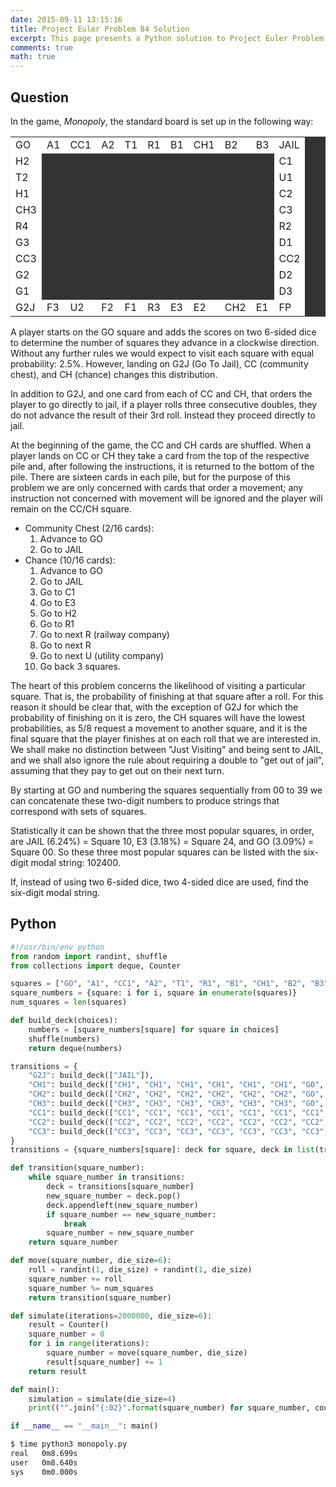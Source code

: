 ```yaml
---
date: 2015-09-11 13:15:16
title: Project Euler Problem 84 Solution
excerpt: This page presents a Python solution to Project Euler Problem 84.
comments: true
math: true
---
```



## Question

<p>In the game, <i>Monopoly</i>, the standard board is set up in the following way:</p>
<div style='text-align:center;'>
<table cellspacing='1' cellpadding='5' border='0' style='background-color:#333333;' align='center'>
<tr>
<td style='background-color:#ffffff;'>GO</td>
<td style='background-color:#ffffff;'>A1</td>
<td style='background-color:#ffffff;'>CC1</td>
<td style='background-color:#ffffff;'>A2</td>
<td style='background-color:#ffffff;'>T1</td>
<td style='background-color:#ffffff;'>R1</td>
<td style='background-color:#ffffff;'>B1</td>
<td style='background-color:#ffffff;'>CH1</td>
<td style='background-color:#ffffff;'>B2</td>
<td style='background-color:#ffffff;'>B3</td>
<td style='background-color:#ffffff;'>JAIL</td>
</tr>
<tr>
<td style='background-color:#ffffff;'>H2</td>
<td colspan='9'>&nbsp;</td>
<td style='background-color:#ffffff;'>C1</td>
</tr>
<tr>
<td style='background-color:#ffffff;'>T2</td>
<td colspan='9'>&nbsp;</td>
<td style='background-color:#ffffff;'>U1</td>
</tr>
<tr>
<td style='background-color:#ffffff;'>H1</td>
<td colspan='9'>&nbsp;</td>
<td style='background-color:#ffffff;'>C2</td>
</tr>
<tr>
<td style='background-color:#ffffff;'>CH3</td>
<td colspan='9'>&nbsp;</td>
<td style='background-color:#ffffff;'>C3</td>
</tr>
<tr>
<td style='background-color:#ffffff;'>R4</td>
<td colspan='9'>&nbsp;</td>
<td style='background-color:#ffffff;'>R2</td>
</tr>
<tr>
<td style='background-color:#ffffff;'>G3</td>
<td colspan='9'>&nbsp;</td>
<td style='background-color:#ffffff;'>D1</td>
</tr>
<tr>
<td style='background-color:#ffffff;'>CC3</td>
<td colspan='9'>&nbsp;</td>
<td style='background-color:#ffffff;'>CC2</td>
</tr>
<tr>
<td style='background-color:#ffffff;'>G2</td>
<td colspan='9'>&nbsp;</td>
<td style='background-color:#ffffff;'>D2</td>
</tr>
<tr>
<td style='background-color:#ffffff;'>G1</td>
<td colspan='9'>&nbsp;</td>
<td style='background-color:#ffffff;'>D3</td>
</tr>
<tr>
<td style='background-color:#ffffff;'>G2J</td>
<td style='background-color:#ffffff;'>F3</td>
<td style='background-color:#ffffff;'>U2</td>
<td style='background-color:#ffffff;'>F2</td>
<td style='background-color:#ffffff;'>F1</td>
<td style='background-color:#ffffff;'>R3</td>
<td style='background-color:#ffffff;'>E3</td>
<td style='background-color:#ffffff;'>E2</td>
<td style='background-color:#ffffff;'>CH2</td>
<td style='background-color:#ffffff;'>E1</td>
<td style='background-color:#ffffff;'>FP</td>
</tr>
</table>
</div>
<p>A player starts on the GO square and adds the scores on two 6-sided dice to determine the number of squares they advance in a clockwise direction. Without any further rules we would expect to visit each square with equal probability: 2.5%. However, landing on G2J (Go To Jail), CC (community chest), and CH (chance) changes this distribution.</p>
<p>In addition to G2J, and one card from each of CC and CH, that orders the player to go directly to jail, if a player rolls three consecutive doubles, they do not advance the result of their 3rd roll. Instead they proceed directly to jail.</p>
<p>At the beginning of the game, the CC and CH cards are shuffled. When a player lands on CC or CH they take a card from the top of the respective pile and, after following the instructions, it is returned to the bottom of the pile. There are sixteen cards in each pile, but for the purpose of this problem we are only concerned with cards that order a movement; any instruction not concerned with movement will be ignored and the player will remain on the CC/CH square.</p>
<ul>
<li>Community Chest (2/16 cards):
<ol>
<li>Advance to GO</li>
<li>Go to JAIL</li>
</ol>
</li>
<li>Chance (10/16 cards):
<ol>
<li>Advance to GO</li>
<li>Go to JAIL</li>
<li>Go to C1</li>
<li>Go to E3</li>
<li>Go to H2</li>
<li>Go to R1</li>
<li>Go to next R (railway company)</li>
<li>Go to next R</li>
<li>Go to next U (utility company)</li>
<li>Go back 3 squares.</li>
</ol>
</li>
</ul>
<p>The heart of this problem concerns the likelihood of visiting a particular square. That is, the probability of finishing at that square after a roll. For this reason it should be clear that, with the exception of G2J for which the probability of finishing on it is zero, the CH squares will have the lowest probabilities, as 5/8 request a movement to another square, and it is the final square that the player finishes at on each roll that we are interested in. We shall make no distinction between &quot;Just Visiting&quot; and being sent to JAIL, and we shall also ignore the rule about requiring a double to &quot;get out of jail&quot;, assuming that they pay to get out on their next turn.</p>
<p>By starting at GO and numbering the squares sequentially from 00 to 39 we can concatenate these two-digit numbers to produce strings that correspond with sets of squares.</p>
<p>Statistically it can be shown that the three most popular squares, in order, are JAIL (6.24%) = Square 10, E3 (3.18%) = Square 24, and GO (3.09%) = Square 00. So these three most popular squares can be listed with the six-digit modal string: 102400.</p>
<p>If, instead of using two 6-sided dice, two 4-sided dice are used, find the six-digit modal string.</p>






## Python

```python
#!/usr/bin/env python
from random import randint, shuffle
from collections import deque, Counter

squares = ["GO", "A1", "CC1", "A2", "T1", "R1", "B1", "CH1", "B2", "B3", "JAIL", "C1", "U1", "C2", "C3", "R2", "D1", "CC2", "D2", "D3", "FP", "E1", "CH2", "E2", "E3", "R3", "F1", "F2", "U2", "F3", "G2J", "G1", "G2", "CC3", "G3", "R4", "CH3", "H1", "T2", "H2"]
square_numbers = {square: i for i, square in enumerate(squares)}
num_squares = len(squares)

def build_deck(choices):
    numbers = [square_numbers[square] for square in choices]
    shuffle(numbers)
    return deque(numbers)

transitions = {
    "G2J": build_deck(["JAIL"]),
    "CH1": build_deck(["CH1", "CH1", "CH1", "CH1", "CH1", "CH1", "GO", "JAIL", "C1", "E3", "H2", "R1", "R2", "R2", "U1", "T1"]),
    "CH2": build_deck(["CH2", "CH2", "CH2", "CH2", "CH2", "CH2", "GO", "JAIL", "C1", "E3", "H2", "R1", "R2", "R3", "U2", "D3"]),
    "CH3": build_deck(["CH3", "CH3", "CH3", "CH3", "CH3", "CH3", "GO", "JAIL", "C1", "E3", "H2", "R1", "R1", "R1", "U1", "CC3"]),
    "CC1": build_deck(["CC1", "CC1", "CC1", "CC1", "CC1", "CC1", "CC1", "CC1", "CC1", "CC1", "CC1", "CC1", "CC1", "CC1", "GO", "JAIL"]),
    "CC2": build_deck(["CC2", "CC2", "CC2", "CC2", "CC2", "CC2", "CC2", "CC2", "CC2", "CC2", "CC2", "CC2", "CC2", "CC2", "GO", "JAIL"]),
    "CC3": build_deck(["CC3", "CC3", "CC3", "CC3", "CC3", "CC3", "CC3", "CC3", "CC3", "CC3", "CC3", "CC3", "CC3", "CC3", "GO", "JAIL"])
}
transitions = {square_numbers[square]: deck for square, deck in list(transitions.items())}

def transition(square_number):
    while square_number in transitions:
        deck = transitions[square_number]
        new_square_number = deck.pop()
        deck.appendleft(new_square_number)
        if square_number == new_square_number:
            break
        square_number = new_square_number
    return square_number

def move(square_number, die_size=6):
    roll = randint(1, die_size) + randint(1, die_size)
    square_number += roll
    square_number %= num_squares
    return transition(square_number)

def simulate(iterations=2000000, die_size=6):
    result = Counter()
    square_number = 0
    for i in range(iterations):
        square_number = move(square_number, die_size)
        result[square_number] += 1
    return result

def main():
    simulation = simulate(die_size=4)
    print(("".join("{:02}".format(square_number) for square_number, count in simulation.most_common(3))))

if __name__ == "__main__": main()
```


```bash
$ time python3 monopoly.py
real   0m8.699s
user   0m8.640s
sys    0m0.000s
```


